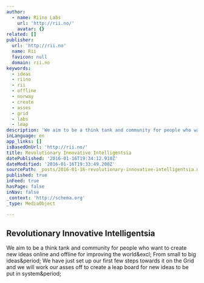 ```yaml
---
author:
  - name: Riino Labs
    url: 'http://rii.no/'
    avatar: {}
related: []
publisher:
  url: 'http://rii.no'
  name: Rii
  favicon: null
  domain: rii.no
keywords:
  - ideas
  - riino
  - rii
  - offline
  - norway
  - create
  - asses
  - grid
  - labs
  - leap
description: 'We aim to be a think tank and community for people who want to create new ideas online and offline for improving the world! From small to big ideas. We have just set up our first few steps towards it on the Grid and we will work our asses off to create a leap board for new ideas to be put in system.'
inLanguage: en
app_links: []
isBasedOnUrl: 'http://rii.no/'
title: Revolutionary Innovative Intelligentsia
datePublished: '2016-01-16T19:34:12.910Z'
dateModified: '2016-01-16T19:33:49.200Z'
sourcePath: _posts/2016-01-16-revolutionary-innovative-intelligentsia.md
published: true
inFeed: true
hasPage: false
inNav: false
_context: 'http://schema.org'
_type: MediaObject

---
```

<article style=""><h1>Revolutionary Innovative Intelligentsia</h1><p>We aim to be a think tank and community for people who want to create new ideas online and offline for improving the world&amp;excl; From small to big ideas&amp;period; We have just set up our first few steps towards it on the Grid and we will work our asses off to create a leap board for new ideas to be put in system&amp;period;</p></article>
